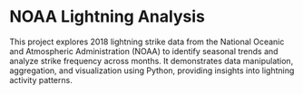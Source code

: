 # NOAA Lightning Analysis
 This project explores 2018 lightning strike data from the National Oceanic and Atmospheric Administration (NOAA) to identify seasonal trends and analyze strike frequency across months. It demonstrates data manipulation, aggregation, and visualization using Python, providing insights into lightning activity patterns.

